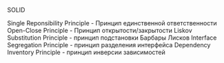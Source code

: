 SOLID

Single Reponsibility Principle - Принцип единственной ответственности
Open-Close Principle - Принцип открытости/закрытости
Liskov Substitution Principle - принцип подстановки Барбары Лисков
Interface Segregation Principle - принцип разделения интерфейса
Dependency Inventory Principle - принцип инверсии зависимостей
